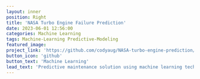 ```yaml
---
layout: inner
position: Right
title: 'NASA Turbo Engine Failure Prediction'
date: 2023-06-01 12:56:00
categories: Machine Learning
tags: Machine-Learning Predictive-Modeling
featured_image: 
project_link: 'https://github.com/codyaug/NASA-turbo-engine-prediction/tree/main'
button_icon: 'github'
button_text: 'Machine Learning'
lead_text: 'Predictive maintenance solution using machine learning techniques to forecast component failures'
---
```

